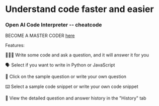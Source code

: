 # Understand code faster and easier
### Open AI Code Interpreter -- cheatcode

BECOME A MASTER CODER [here](http://ai.sallylim.ca/)


Features:

👩🏻‍💻 Write some code and ask a question, and it will answer it for you

🗣 Select if you want to write in Python or JavaScript

🤨 Click on the sample question or write your own question

⌨️ Select a sample code snippet or write your own code snippet

🔬 View the detailed question and answer history in the "History" tab
